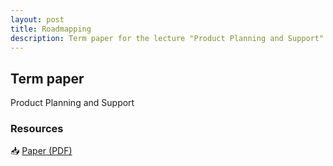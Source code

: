 ```yaml
---
layout: post
title: Roadmapping
description: Term paper for the lecture "Product Planning and Support". Fundamentals, process and layers of content regarding roadmapping.
---
```

## Term paper

Product Planning and Support

### Resources

📥 [Paper (PDF)](/downloads/roadmapping/roadmapping-paper.pdf)
